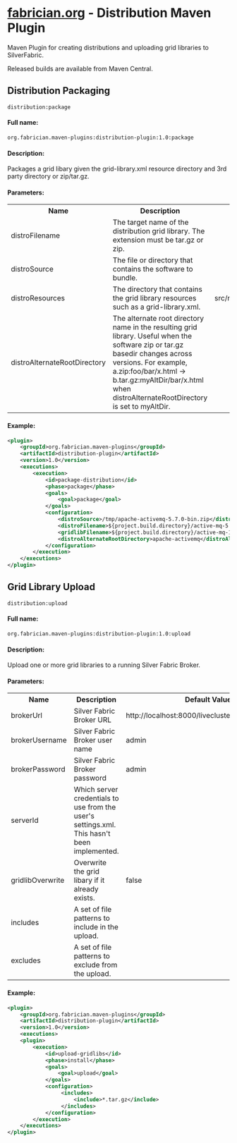 [fabrician.org](http://fabrician.org/) - Distribution Maven Plugin
==========================================================================

Maven Plugin for creating distributions and uploading grid libraries to SilverFabric.

Released builds are available from Maven Central.

## Distribution Packaging

`distribution:package`

#### Full name:

`org.fabrician.maven-plugins:distribution-plugin:1.0:package`

#### Description:

Packages a grid libary given the grid-library.xml resource directory and 3rd party directory or zip/tar.gz.

#### Parameters:

<table>
  <tr>
    <th>Name</th><th>Description</th><th>Default Value</th>
  </tr>
  <tr>
    <td>distroFilename</td><td>The target name of the distribution grid library.  The extension must be tar.gz or zip.</td><td></td>
  </tr>
  <tr>
    <td>distroSource</td><td>The file or directory that contains the software to bundle.</td><td></td>
  </tr>
  <tr>
    <td>distroResources</td><td>The directory that contains the grid library resources such as a grid-library.xml.</td><td>src/main/resources/distribution</td>
  </tr>
  <tr>
    <td>distroAlternateRootDirectory</td><td>The alternate root directory name in the resulting grid library.  Useful when the software zip or tar.gz basedir changes across versions.  For example, a.zip:foo/bar/x.html -> b.tar.gz:myAltDir/bar/x.html when distroAlternateRootDirectory is set to myAltDir.</td><td></td>
  </tr>
</table>

#### Example:

```xml
<plugin>
    <groupId>org.fabrician.maven-plugins</groupId>
    <artifactId>distribution-plugin</artifactId>
    <version>1.0</version>
    <executions>
        <execution>
            <id>package-distribution</id>
            <phase>package</phase>
            <goals>
                <goal>package</goal>
            </goals>
            <configuration>
                <distroSource>/tmp/apache-activemq-5.7.0-bin.zip</distroSource>
                <distroFilename>${project.build.directory}/active-mq-5.7.0-distro.tar.gz</distroFilename>
                <gridlibFilename>${project.build.directory}/active-mq-1.0-SNAPSHOT.tar.gz</gridlibFilename>
                <distroAlternateRootDirectory>apache-activemq</distroAlternateRootDirectory>
            </configuration>
        </execution>
    </executions>
</plugin>
```

## Grid Library Upload

`distribution:upload`

#### Full name:

`org.fabrician.maven-plugins:distribution-plugin:1.0:upload`

#### Description:

Upload one or more grid libraries to a running Silver Fabric Broker.

#### Parameters:

<table>
  <tr>
    <th>Name</th><th>Description</th><th>Default Value</th>
  </tr>
  <tr>
    <td>brokerUrl</td><td>Silver Fabric Broker URL</td><td>http://localhost:8000/livecluster/gridlibs/archives</td>
  </tr>
  <tr>
    <td>brokerUsername</td><td>Silver Fabric Broker user name</td><td>admin</td>
  </tr>
  <tr>
    <td>brokerPassword</td><td>Silver Fabric Broker password</td><td>admin</td>
  </tr>
  <tr>
    <td>serverId</td><td>Which server credentials to use from the user's settings.xml.  This hasn't been implemented.</td><td></td>
  </tr>
  <tr>
    <td>gridlibOverwrite</td><td>Overwrite the grid libary if it already exists.</td><td>false</td>
  </tr>
  <tr>
    <td>includes</td><td>A set of file patterns to include in the upload.</td><td></td>
  </tr>
  <tr>
    <td>excludes</td><td>A set of file patterns to exclude from the upload.</td><td></td>
  </tr>
</table>

#### Example:

```xml
<plugin>
    <groupId>org.fabrician.maven-plugins</groupId>
    <artifactId>distribution-plugin</artifactId>
    <version>1.0</version>
    <executions>
    <plugin> 
        <execution>
            <id>upload-gridlibs</id>
            <phase>install</phase>
            <goals>
                <goal>upload</goal>
            </goals>
            <configuration>
                 <includes>
                     <include>*.tar.gz</include>
                 </includes>
            </configuration>
        </execution>
    </executions>
</plugin>
```
